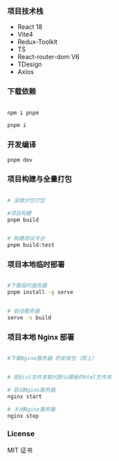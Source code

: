 ### 项目技术栈

- React 18
- Vite4
- Redux-Toolkit
- TS
- React-router-dom V6
- TDesign
- Axios

### 下载依赖

```bash

npm i pnpm

pnpm i
```

### 开发编译

```bash
pnpm dev
```

### 项目构建与全量打包

```bash

# 没做分包打包

#项目构建
pnpm build


# 构建测试平台
pnpm build:test

```

### 项目本地临时部署

```bash

#下载临时服务器
pnpm install -g serve


# 启动服务器
serve -s build


```

### 项目本地 Nginx 部署

```bash

#下载Nginx服务器 的安装包（网上）


# 把dist文件夹取代默认模板的html文件夹

# 启动Nginx服务器
nginx start

# 关闭Nginx服务器
nginx stop


```

### License

MIT 证书
